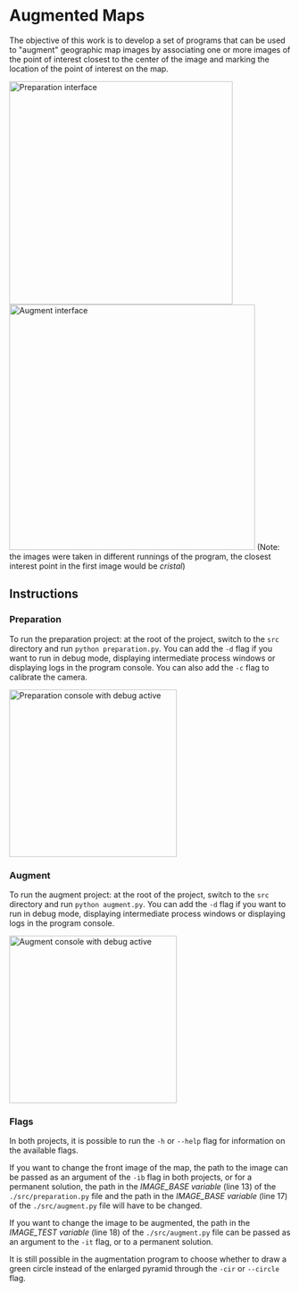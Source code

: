 # Augmented Maps
The objective of this work is to develop a set of programs that can be used to "augment" geographic map images by associating one or more images of the point of interest closest to the center of the image and marking the location of the point of interest on the map.

<img src="https://user-images.githubusercontent.com/9451036/52912893-d4101480-32af-11e9-85a3-457b480d5cb2.png" alt="Preparation interface" width="400" /> <img src="https://user-images.githubusercontent.com/9451036/52912958-c60ec380-32b0-11e9-9c31-60fbb3954bfa.png" alt="Augment interface" width="440" />
(Note: the images were taken in different runnings of the program, the closest interest point in the first image would be _cristal_)

## Instructions
### Preparation
To run the preparation project: at the root of the project, switch to the `src` directory and run `python preparation.py`. 
You can add the `-d` flag if you want to run in debug mode, displaying intermediate process windows or displaying logs in the program console. 
You can also add the `-c` flag to calibrate the camera.

<img src="https://user-images.githubusercontent.com/9451036/52912937-5567a700-32b0-11e9-973c-c25bfc09b5b9.png" alt="Preparation console with debug active" width="300" />

### Augment
To run the augment project: at the root of the project, switch to the `src` directory and run `python augment.py`. 
You can add the `-d` flag if you want to run in debug mode, displaying intermediate process windows or displaying logs in the program console.

<img src="https://user-images.githubusercontent.com/9451036/52913084-48e44e00-32b2-11e9-9cc3-c6ec3c88b21b.png" alt="Augment console with debug active" width="300" />

### Flags
In both projects, it is possible to run the `-h` or `--help` flag for information on the available flags.

If you want to change the front image of the map, the path to the image can be passed as an argument of the `-ib` flag in both projects, or for a permanent solution, the path in the _IMAGE_BASE variable_ (line 13) of the `./src/preparation.py` file and the path in the _IMAGE_BASE variable_ (line 17) of the `./src/augment.py` file will have to be changed.

If you want to change the image to be augmented, the path in the _IMAGE_TEST variable_ (line 18) of the `./src/augment.py` file can be passed as an argument to the `-it` flag, or to a permanent solution.

It is still possible in the augmentation program to choose whether to draw a green circle instead of the enlarged pyramid through the `-cir` or `--circle` flag.

